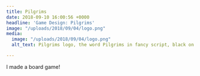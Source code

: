 ```yaml
---
title: Pilgrims
date: 2018-09-10 16:00:56 +0000
headline: 'Game Design: Pilgrims'
image: "/uploads/2018/09/04/logo.png"
media:
  image: "/uploads/2018/09/04/logo.png"
  alt_text: Pilgrims logo, the word Pilgrims in fancy script, black on white background

---
```


I made a board game!
